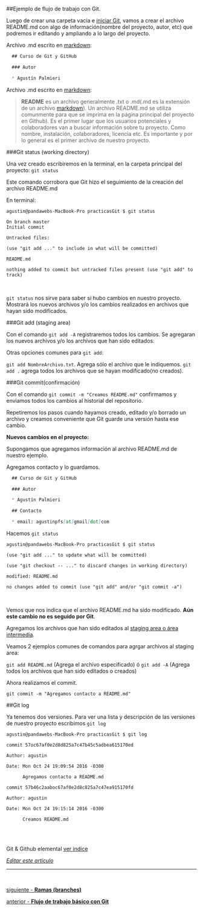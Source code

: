 ##Ejemplo de flujo de trabajo con Git.

Luego de crear una carpeta vacía e [iniciar Git](https://github.com/Pandawebs/Git-y-GitHub-elemental/blob/master/crear-un-repositorio.md), vamos a crear el archivo README.md con algo de información(nombre del proyecto, autor, etc) que podremos ir editando y ampliando a lo largo del proyecto.

Archivo .md escrito en [markdown](#):

```md
  ## Curso de Git y GitHub

  ### Autor

  * Agustín Palmieri
```
Archivo .md escrito en [markdown](#):

> **README** es un archivo generalmente .txt o .md(.md es la extensión de un archivo [markdown](#)). 
Un archivo README.md se utiliza comunmente para que se imprima en la página principal del proyecto en Github). Es el primer lugar que los usuarios potenciales y colaboradores van a buscar información sobre tu proyecto. Como nombre, instalación, colaboradores, licencia etc. 
Es importante y por lo general es el primer archivo de nuestro proyecto.

###Git status (working directory)

Una vez creado escribiremos en la terminal, en la carpeta principal del proyecto:
`git status`

Este comando corrobora que Git hizo el seguimiento de la creación del archivo README.md 

En terminal:

```console
agustin@pandawebs-MacBook-Pro practicasGit $ git status

On branch master
Initial commit

Untracked files:

(use "git add ..." to include in what will be committed)

README.md

nothing added to commit but untracked files present (use "git add" to track)
```

<br>

`git status` nos sirve para saber si hubo cambios en nuestro proyecto. Mostrará los nuevos archivos y/o los cambios realizados en archivos que hayan sido modificados.

###Git add (staging area)

Con el comando `git add -A` registraremos todos los cambios. Se agregaran los nuevos archivos y/o los archivos que han sido editados.

Otras opciones comunes para `git add`:

`git add NombreArchivo.txt`. Agrega sólo el archivo que le indiquemos.
`git add .` agrega todos los archivos que se hayan modificado(no creados).

###Git commit(confirmación)

Con el comando `git commit -m "Creamos README.md"` confirmamos y enviamos todos los cambios al historial del repositorio.

Repetiremos los pasos cuando hayamos creado, editado y/o borrado un archivo y creamos
conveniente que Git guarde una versión hasta ese cambio.

**Nuevos cambios en el proyecto:**

Supongamos que agregamos información al archivo README.md de nuestro ejemplo.

Agregamos contacto y lo guardamos.

```md
  ## Curso de Git y GitHub

  ### Autor

  * Agustín Palmieri

  ## Contacto

  * email: agustinpfs[at]gmail[dot]com
```

Hacemos `git status`

```console
agustin@pandawebs-MacBook-Pro practicasGit $ git status

(use "git add ..." to update what will be committed)

(use "git checkout -- ..." to discard changes in working directory)

modified: README.md

no changes added to commit (use "git add" and/or "git commit -a")
```
<br>


Vemos que nos indica que el archivo README.md ha sido modificado. **Aún este cambio no es seguido por Git**.

Agregamos los archivos que han sido editados al [staging area o área intermedia](https://github.com/Pandawebs/Git-y-GitHub-elemental/blob/master/flujo-de-trabajo-basico-con-git.md).

Veamos 2 ejemplos comunes de comandos para agrgar archivos al staging area:

`git add README.md` (Agrega el archivo especificado)
ó
`git add -A` (Agrega todos los archivos que han sido editados o creados)

Ahora realizamos el commit.

`git commit -m "Agregamos contacto a README.md"`

##Git log

Ya tenemos dos versiones. Para ver una lista y descripción de las versiones de nuestro
proyecto escribimos `git log`

```console
agustin@pandawebs-MacBook-Pro practicasGit $ git log

commit 57oc67af0e2d8d825a7c47b45c5adbea615170ed

Author: agustin 

Date: Mon Oct 24 19:09:54 2016 -0300

      Agregamos contacto a README.md

commit 57b46c2aaboc67af0e2d8c825a7c47ea915170fd

Author: agustin 

Date: Mon Oct 24 19:15:14 2016 -0300

      Creamos README.md
 ```

<br>
<br>


<!-- Inicio links índice y github -->

<span class="link-to-index-git">Git & Github elemental [ ver índice](https://github.com/Pandawebs/Git-y-GitHub-elemental/blob/master/README.md)</span>

<em>[Editar este artículo](https://github.com/Pandawebs/Git-y-GitHub-elemental/edit/master/ejemplo-de-flujo-de-trabajo-basico-con-git.md)</em>

<!-- Fin links índice y github -->



<hr>

<br>

[siguiente - **Ramas (branches)**](https://github.com/Pandawebs/Git-y-GitHub-elemental/blob/master/trabajar-con-ramas-git.md) 

[anterior - **Flujo de trabajo básico con Git**](https://github.com/Pandawebs/Git-y-GitHub-elemental/blob/master/flujo-de-trabajo-basico-con-git.md) 
